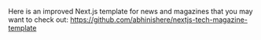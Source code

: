 Here is an improved Next.js template for news and magazines that you may want to check out: https://github.com/abhinishere/nextjs-tech-magazine-template
